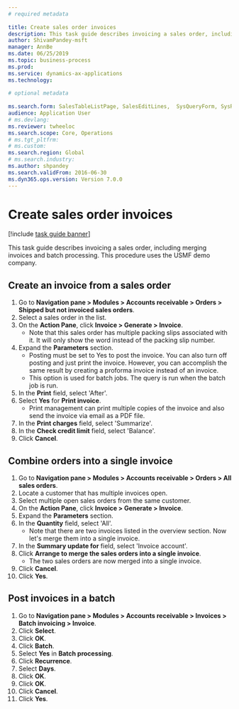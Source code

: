 ```yaml
--- 
# required metadata 
 
title: Create sales order invoices
description: This task guide describes invoicing a sales order, including merging invoices and batch processing. 
author: ShivamPandey-msft
manager: AnnBe 
ms.date: 06/25/2019
ms.topic: business-process 
ms.prod:  
ms.service: dynamics-ax-applications 
ms.technology:  
 
# optional metadata 
 
ms.search.form: SalesTableListPage, SalesEditLines,  SysQueryForm, SysRecurrence   
audience: Application User 
# ms.devlang:  
ms.reviewer: twheeloc
ms.search.scope: Core, Operations 
# ms.tgt_pltfrm:  
# ms.custom:  
ms.search.region: Global
# ms.search.industry: 
ms.author: shpandey
ms.search.validFrom: 2016-06-30 
ms.dyn365.ops.version: Version 7.0.0 
---
```

# Create sales order invoices

[!include [task guide banner](../../includes/task-guide-banner.md)]

This task guide describes invoicing a sales order, including merging invoices and batch processing. This procedure uses the USMF demo company.


## Create an invoice from a sales order
1. Go to **Navigation pane > Modules > Accounts receivable > Orders > Shipped but not invoiced sales orders**.
2. Select a sales order in the list. 
3. On the **Action Pane**, click **Invoice > Generate > Invoice**.
    - Note that this sales order has multiple packing slips associated with it. It will only show the word <multiple> instead of the packing slip number.  
4. Expand the **Parameters** section.
    - Posting must be set to Yes to post the invoice. You can also turn off posting and just print the invoice. However, you can accomplish the same result by creating a proforma invoice instead of an invoice.  
    - This option is used for batch jobs. The query is run when the batch job is run.
5. In the **Print** field, select 'After'.
6. Select **Yes** for **Print invoice**.
    - Print management can print  multiple copies of the invoice and also send the invoice via email as a PDF file.  
7. In the **Print charges** field, select 'Summarize'.
8. In the **Check credit limit** field, select 'Balance'.
9. Click **Cancel**.

## Combine orders into a single invoice
1. Go to **Navigation pane > Modules > Accounts receivable > Orders > All sales orders**.
2. Locate a customer that has multiple invoices open.
3. Select multiple open sales orders from the same customer.
4. On the **Action Pane**, click **Invoice > Generate > Invoice**.
5. Expand the **Parameters** section.
6. In the **Quantity** field, select 'All'.
    - Note that there are two invoices listed in the overview section. Now let's merge them into a single invoice.  
7. In the **Summary update for** field, select 'Invoice account'.
8. Click **Arrange to merge the sales orders into a single invoice**.
    - The two sales orders are now merged into a single invoice.   
9. Click **Cancel**.
10. Click **Yes**.

## Post invoices in a batch
1. Go to **Navigation pane > Modules > Accounts receivable > Invoices > Batch invoicing > Invoice**.
2. Click **Select**.
3. Click **OK**.
4. Click **Batch**.
5. Select **Yes** in **Batch processing**.
6. Click **Recurrence**.
7. Select **Days**.
8. Click **OK**.
9. Click **OK**.
10. Click **Cancel**.
11. Click **Yes**.

